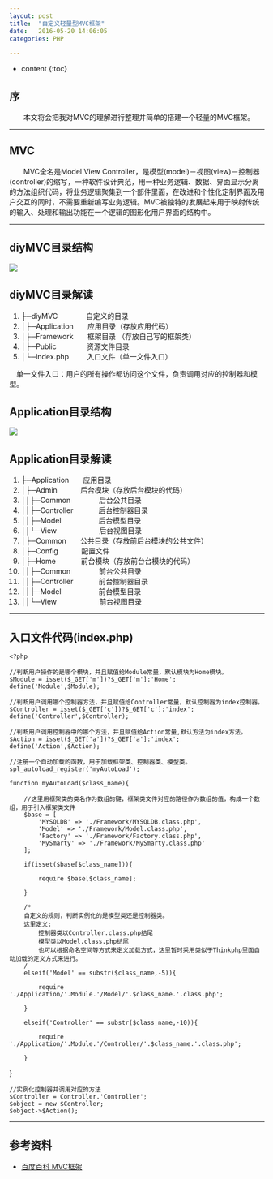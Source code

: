 ```yaml
---
layout: post
title:  "自定义轻量型MVC框架"
date:   2016-05-20 14:06:05
categories: PHP

---
```


* content
{:toc}

## 序

 &emsp;&emsp;本文将会把我对MVC的理解进行整理并简单的搭建一个轻量的MVC框架。


---

## MVC

  &emsp;&emsp;MVC全名是Model View Controller，是模型(model)－视图(view)－控制器(controller)的缩写，一种软件设计典范，用一种业务逻辑、数据、界面显示分离的方法组织代码，将业务逻辑聚集到一个部件里面，在改进和个性化定制界面及用户交互的同时，不需要重新编写业务逻辑。MVC被独特的发展起来用于映射传统的输入、处理和输出功能在一个逻辑的图形化用户界面的结构中。


---


## diyMVC目录结构

![](http://thphp.github.io/images/Mvc_Dir.png)

## diyMVC目录解读

1. ├─diyMVC&emsp;&emsp;&emsp;&emsp;自定义的目录
2. │├─Application&emsp;&emsp;应用目录（存放应用代码）  
3. │├─Framework&emsp;&emsp;框架目录 （存放自己写的框架类）
4. │├─Public       &emsp;&emsp;&emsp;&emsp;资源文件目录
5. │└─index.php &emsp;&emsp;&nbsp;入口文件（单一文件入口）  

&emsp;单一文件入口：用户的所有操作都访问这个文件，负责调用对应的控制器和模型。

## Application目录结构
![](http://thphp.github.io/images/Mvc_App.png)

## Application目录解读

1. ├─Application&emsp;&emsp;应用目录
2. │├─Admin &emsp;&emsp;&emsp;后台模块（存放后台模块的代码）
3. ││├─Common&emsp;&emsp;&emsp;&emsp;后台公共目录
4. ││├─Controller&emsp;&emsp;&emsp; &nbsp;后台控制器目录
5. ││├─Model&emsp;&emsp;&emsp;&emsp;&emsp; 后台模型目录
6. ││└─View&emsp;&emsp;&emsp;&emsp;&emsp;&emsp;后台视图目录
7. │├─Common&emsp;&emsp;公共目录（存放前后台模块的公共文件）
8. │├─Config       &emsp;&emsp;&emsp;配置文件
9. │├─Home &emsp;&emsp;&emsp; 前台模块（存放前台台模块的代码）
3. ││├─Common&emsp;&emsp;&emsp;&emsp;前台公共目录
4. ││├─Controller&emsp;&emsp;&emsp; &nbsp;前台控制器目录
5. ││├─Model&emsp;&emsp;&emsp;&emsp;&emsp; 前台模型目录
6. ││└─View&emsp;&emsp;&emsp;&emsp;&emsp;&emsp;前台视图目录

---
## 入口文件代码(index.php)  
	
	<?php
	
	//判断用户操作的是哪个模块，并且赋值给Module常量，默认模块为Home模块。
    $Module = isset($_GET['m'])?$_GET['m']:'Home';
    define('Module',$Module);
	
	//判断用户调用哪个控制器方法，并且赋值给Controller常量，默认控制器为index控制器。
    $Controller = isset($_GET['c'])?$_GET['c']:'index';
    define('Controller',$Controller);
	
	//判断用户调用控制器中的哪个方法，并且赋值给Action常量,默认方法为index方法。
    $Action = isset($_GET['a'])?$_GET['a']:'index';
	define('Action',$Action);

    //注册一个自动加载的函数，用于加载框架类、控制器类、模型类。
    spl_autoload_register('myAutoLoad');
	
    function myAutoLoad($class_name){

		//这里用框架类的类名作为数组的键，框架类文件对应的路径作为数组的值，构成一个数组，用于引入框架类文件
        $base = [
            'MYSQLDB' => './Framework/MYSQLDB.class.php',
            'Model' => './Framework/Model.class.php',
            'Factory' => './Framework/Factory.class.php',
            'MySmarty' => './Framework/MySmarty.class.php'
        ];
				
        if(isset($base[$class_name])){

            require $base[$class_name];

        }
		
		/*  
		自定义的规则，判断实例化的是模型类还是控制器类。
		这里定义:
			控制器类以Controller.class.php结尾
			模型类以Model.class.php结尾
			也可以根据命名空间等方式来定义加载方式，这里暂时采用类似于Thinkphp里面自动加载的定义方式来进行。
		/
        elseif('Model' == substr($class_name,-5)){

            require './Application/'.Module.'/Model/'.$class_name.'.class.php';

        }

        elseif('Controller' == substr($class_name,-10)){

            require './Application/'.Module.'/Controller/'.$class_name.'.class.php';

        }
}    
    

    //实例化控制器并调用对应的方法
    $Controller = Controller.'Controller';
    $object = new $Controller;
    $object->$Action();
	
   
	  
	
---
## 参考资料

* [百度百科 MVC框架](http://baike.baidu.com/link?url=_XwOsZUwLI1KPgwdx21XD6r8everlnWJkwLcGiyxP1kyrNDm7iAACInE1nVwGR2NWzl0SJ0_v8MhiOH5Iv7MIxpmoziZVuwwFHt8Qbx6B2BtUYJyN7aBU8b5kMjgZfDULs3S0pAiUH--H0S_UXVy0JD7ZVwOtJCSP5naNdS9rOpv9cnqELs6fXy2yx_B7fod)
